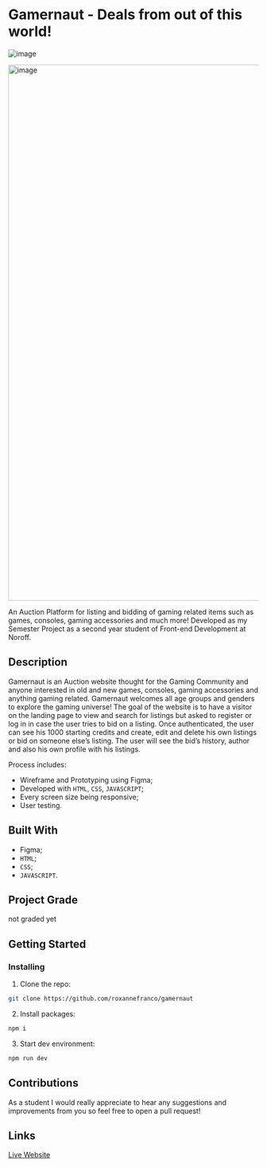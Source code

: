 # Gamernaut - Deals from out of this world!

![image](https://user-images.githubusercontent.com/50967213/222969477-0223b78e-e951-4778-97c9-4f15bad6ccce.png)

<img width="1077" alt="image" src="https://github.com/roxannefranco/gamernaut/assets/50967213/e9683ddb-494e-42ac-a969-905de5c812f9">


An Auction Platform for listing and bidding of gaming related items such as games, consoles, gaming accessories and much more!
Developed as my Semester Project as a second year student of Front-end Development at Noroff.

## Description

Gamernaut is an Auction website thought for the Gaming Community and anyone interested in old and new games, consoles, gaming accessories and anything gaming related.
Gamernaut welcomes all age groups and genders to explore the gaming universe!
The goal of the website is to have a visitor on the landing page to view and search for listings but asked to register or log in in case the user tries to bid on a listing.
Once authenticated, the user can see his 1000 starting credits and create, edit and delete his own listings or bid on someone else’s listing.
The user will see the bid’s history, author and also his own profile with his listings.

Process includes:

- Wireframe and Prototyping using Figma;
- Developed with `HTML`, `CSS`, `JAVASCRIPT`;
- Every screen size being responsive;
- User testing.

## Built With

- Figma;
- `HTML`;
- `CSS`;
- `JAVASCRIPT`.

## Project Grade

not graded yet

## Getting Started

### Installing

1. Clone the repo:

```bash
git clone https://github.com/roxannefranco/gamernaut
```

2. Install packages:

```bash
npm i
```

3. Start dev environment:

```bash
npm run dev
```

## Contributions

As a student I would really appreciate to hear any suggestions and improvements from you so feel free to open a pull request!

## Links

[Live Website](https://gamernaut.netlify.app/index.html)
